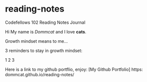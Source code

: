 # reading-notes

Codefellows 102  Reading Notes Journal


Hi My name is *Dommcat* and I love **cats**.

Growth mindset means to me... 

3 reminders to stay in growth mindset: 

1
2
3


Here is a link to my github portflio, enjoy: [My Github Portfolio] https: dommcat.github.io/reading-notes/

 
